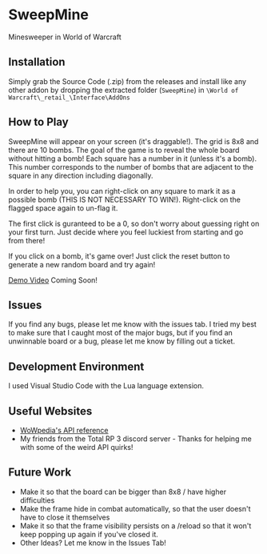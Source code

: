 # SweepMine
Minesweeper in World of Warcraft

## Installation
Simply grab the Source Code (.zip) from the releases and install like any other addon by dropping the extracted folder (`SweepMine`) in `\World of Warcraft\_retail_\Interface\AddOns`

## How to Play
SweepMine will appear on your screen (it's draggable!). The grid is 8x8 and there are 10 bombs. The goal of the game is to reveal the whole board without hitting a bomb!
Each square has a number in it (unless it's a bomb). This number corresponds to the number of bombs that are adjacent to the square in any direction including diagonally.

In order to help you, you can right-click on any square to mark it as a possible bomb (THIS IS NOT NECESSARY TO WIN!). Right-click on the flagged space again to un-flag it.

The first click is guranteed to be a 0, so don't worry about guessing right on your first turn. Just decide where you feel luckiest from starting and go from there!

If you click on a bomb, it's game over! Just click the reset button to generate a new random board and try again!

[Demo Video]() Coming Soon!

## Issues 
If you find any bugs, please let me know with the issues tab. I tried my best to make sure that I caught most of the major bugs, but if you find an unwinnable board or a bug, please let me know by filling out a ticket.

## Development Environment
I used Visual Studio Code with the Lua language extension.

## Useful Websites
* [WoWpedia's API reference](https://wowpedia.fandom.com/wiki/World_of_Warcraft_API)
* My friends from the Total RP 3 discord server - Thanks for helping me with some of the weird API quirks!

## Future Work
* Make it so that the board can be bigger than 8x8 / have higher difficulties
* Make the frame hide in combat automatically, so that the user doesn't have to close it themselves
* Make it so that the frame visibility persists on a /reload so that it won't keep popping up again if you've closed it.
* Other Ideas? Let me know in the Issues Tab!

